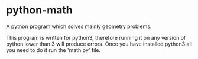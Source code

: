 python-math
===========

A python program which solves mainly geometry problems. 

This program is written for python3, therefore running it on any version of python lower than 3 will produce errors.
Once you have installed python3 all you need to do it run the 'math.py' file.
